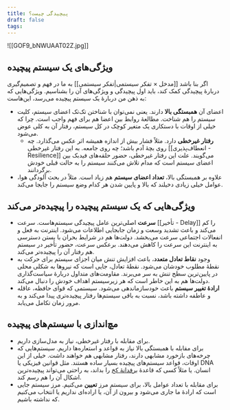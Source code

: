 ```yaml
---
title: پیچیدگی چیست؟
draft: false
tags:
---
```

![[GOF9_bNWUAAT02Z.jpg]]
## ویژگی‌های یک سیستم پیچیده

اگر بنا باشد [[مدخل × تفکر سیستمی|تفکر سیستمی]] به ما در فهم و تصمیم‌گیری دربارهٔ پیچیدگی کمک کند، باید اول پیچیدگی و ویژگی‌های آن را بشناسیم. ویژگی‌هایی که به ذهن من دربارهٔ یک سیستم پیچیده می‌رسد، این‌هاست:

- اعضای آن **همبستگی بالا** دارند. یعنی نمی‌توان با شناختن تک‌تک اعضای سیستم، کلیت سیستم را هم شناخت. مطالعهٔ روابط بین اعضا هم برای فهم واجب است. چرا که خیلی از اوقات با دستکاری یک متغیر کوچک در کل سیستم، رفتار آن به کلی عوض می‌شود.
	-  **رفتار غیرخطی** دارد. مثلاً فشار بیش از اندازه همیشه اثر عکس می‌گذارد. چه روی بچهٔ آدم باشد؛ چه روی جامعه. به این رفتار غیرخطی [[انعطاف‌پذیری - Resilience]] می‌گویند. علت این رفتار غیرخطی، حضور حلقه‌های فیدبک بین اعضای سیستم است که مدام تلاش می‌کنند سیستم را به حالت قبلی خودش برگردانند.
- علاوه بر همبستگی بالا، **تعداد اعضای سیستم** هم زیاد است. مثلاً در بحث آلودگی هوا، عوامل خیلی زیادی دخیلند که بالا و پایین شدن هر کدام وضع سیستم را جابجا می‌کند.


## ویژگی‌هایی که یک سیستم پیچیده را پیچیده‌تر می‌کند

- **سرعت** اصلی‌ترین عامل پیچیدگی سیستم‌هاست. سرعت [[تأخیر - Delay]] را کم می‌کند و باعث تشدید وسعت و زمان جابجایی اطلاعات می‌شود. اینترنت به فعل و انفعالات اجتماعی سرعت می‌بخشد. دولت‌ها هم در شرایط بحران با بستن دسترسی به اینترنت این سرعت را کاهش می‌دهند. برعکس سرعت، حضور تأخیر در سیستم هم رفتار آن را پیچیده‌تر می‌کند.
- وجود **نقاط تعادل متعدد**، باعث افزایش تنش میان اجزای سیستم برای حرکت به نقطهٔ مطلوب خودشان می‌شود. نقطهٔ تعادل، جایی است که نیروها به شکلی محلی در پایین‌ترین سطح تنش به سر می‌برند. مقاومت‌های متداول دربارهٔ سیاست‌گذاری دولت‌ها هم به این خاطر است که هر زیرسیستم اهداف خودش را دنبال می‌کند.
- **ارادهٔ تغییر سیستم** باعث خودسازماندهی می‌شود. سیستمی که قوای حافظه، عاقله و عاطفه داشته باشد، نسبت به باقی سیستم‌ها رفتار پیچیده‌تری پیدا می‌کند و به مرور زمان تکامل می‌یابد.

## مچ‌اندازی با سیستم‌های پیچیده

- برای مقابله با رفتار غیرخطی، نیاز به مدل‌سازی داریم.
- برای مقابله با همبستگی بالا نیاز به قواعد و استعاره‌ها داریم. سیستم‌هایی که چرخه‌های بازخورد مشابهی دارند، رفتار مشابهی هم خواهند داشت. خیلی از این اوقات، قواعد سیستم‌های پیچیده بسیار ساده هستند. مثل قوانین فیزیکی یا DNA انسان. یا مثلاً کسی که قاعدهٔ [برفدانهٔ کخ](https://en.wikipedia.org/wiki/Koch_snowflake) را بداند، به راحتی می‌تواند پیچیده‌ترین اشکال آن را هم رسم کند.
- برای مقابله با تعداد عوامل بالا، برای سیستم مرز **تعیین** می‌کنیم. مرز سیستم جایی است که ارادهٔ ما جاری می‌شود و بیرون از آن، یا اراده‌ای نداریم یا انتخاب می‌کنیم که نداشته باشیم.
